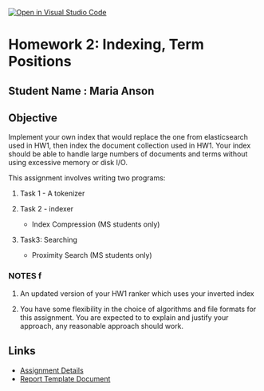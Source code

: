 [![Open in Visual Studio Code](https://classroom.github.com/assets/open-in-vscode-718a45dd9cf7e7f842a935f5ebbe5719a5e09af4491e668f4dbf3b35d5cca122.svg)](https://classroom.github.com/online_ide?assignment_repo_id=13888804&assignment_repo_type=AssignmentRepo)
# Homework 2: Indexing, Term Positions

## Student Name : Maria Anson

## Objective
Implement your own index that would replace the one from elasticsearch used in HW1, then index the document collection used in HW1. Your index should be able to handle large numbers of documents and terms without using excessive memory or disk I/O.

This assignment involves writing two programs:

1. Task 1 - A tokenizer 
2. Task 2 - indexer
    - Index Compression (MS students only)

3. Task3: Searching
    - Proximity Search (MS students only)

### NOTES  f

1. An updated version of your HW1 ranker which uses your inverted index

2. You have some flexibility in the choice of algorithms and file formats for this assignment. You are expected to to explain and justify your approach, any reasonable approach should work.

## Links
- [Assignment Details](https://course.ccs.neu.edu/cs6200f20/assignments/2.html)
- [Report Template Document](https://docs.google.com/document/d/11t87wyhlvbnDeuTkrmuytW2Ofa5qkA10Si5Q4uOl59M/edit?usp=sharing)
